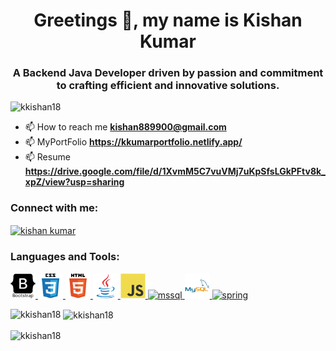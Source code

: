 <h1 align="center">Greetings 👋, my name is Kishan Kumar</h1>
<h3 align="center">A Backend Java Developer driven by passion and commitment to crafting efficient and innovative solutions.</h3>

<p align="left"> <img src="https://komarev.com/ghpvc/?username=kkishan18&label=Profile%20views&color=0e75b6&style=flat" alt="kkishan18" /> </p>

-  📫 How to reach me **kishan889900@gmail.com**
-  📫 MyPortFolio **https://kkumarportfolio.netlify.app/**
-  📫 Resume **https://drive.google.com/file/d/1XvmM5C7vuVMj7uKpSfsLGkPFtv8k_xpZ/view?usp=sharing**
 <!--- -  📫 Resume **https://drive.google.com/file/d/1XvmM5C7vuVMj7uKpSfsLGkPFtv8k_xpZ/view?usp=sharing**  --->


<h3 align="left">Connect with me:</h3>
<p align="left">
<a href="https://linkedin.com/in/kishan kumar" target="blank"><img align="center" src="https://raw.githubusercontent.com/rahuldkjain/github-profile-readme-generator/master/src/images/icons/Social/linked-in-alt.svg" alt="kishan kumar" height="30" width="40" /></a>
</p>

<h3 align="left">Languages and Tools:</h3>
<p align="left"> <a href="https://getbootstrap.com" target="_blank" rel="noreferrer"> <img src="https://raw.githubusercontent.com/devicons/devicon/master/icons/bootstrap/bootstrap-plain-wordmark.svg" alt="bootstrap" width="40" height="40"/> </a> <a href="https://www.w3schools.com/css/" target="_blank" rel="noreferrer"> <img src="https://raw.githubusercontent.com/devicons/devicon/master/icons/css3/css3-original-wordmark.svg" alt="css3" width="40" height="40"/> </a> <a href="https://www.w3.org/html/" target="_blank" rel="noreferrer"> <img src="https://raw.githubusercontent.com/devicons/devicon/master/icons/html5/html5-original-wordmark.svg" alt="html5" width="40" height="40"/> </a> <a href="https://www.java.com" target="_blank" rel="noreferrer"> <img src="https://raw.githubusercontent.com/devicons/devicon/master/icons/java/java-original.svg" alt="java" width="40" height="40"/> </a> <a href="https://developer.mozilla.org/en-US/docs/Web/JavaScript" target="_blank" rel="noreferrer"> <img src="https://raw.githubusercontent.com/devicons/devicon/master/icons/javascript/javascript-original.svg" alt="javascript" width="40" height="40"/> </a> <a href="https://www.microsoft.com/en-us/sql-server" target="_blank" rel="noreferrer"> <img src="https://www.svgrepo.com/show/303229/microsoft-sql-server-logo.svg" alt="mssql" width="40" height="40"/> </a> <a href="https://www.mysql.com/" target="_blank" rel="noreferrer"> <img src="https://raw.githubusercontent.com/devicons/devicon/master/icons/mysql/mysql-original-wordmark.svg" alt="mysql" width="40" height="40"/> </a> <a href="https://spring.io/" target="_blank" rel="noreferrer"> <img src="https://www.vectorlogo.zone/logos/springio/springio-icon.svg" alt="spring" width="40" height="40"/> </a> </p>

<p><img align="left" src="https://github-readme-stats.vercel.app/api/top-langs?username=kkishan18&show_icons=true&locale=en&layout=compact" alt="kkishan18" /></p>

<p>&nbsp;<img align="center" src="https://github-readme-stats.vercel.app/api?username=kkishan18&show_icons=true&locale=en" alt="kkishan18" /></p>

<p><img align="center" src="https://github-readme-streak-stats.herokuapp.com/?user=kkishan18&" alt="kkishan18" /></p>
